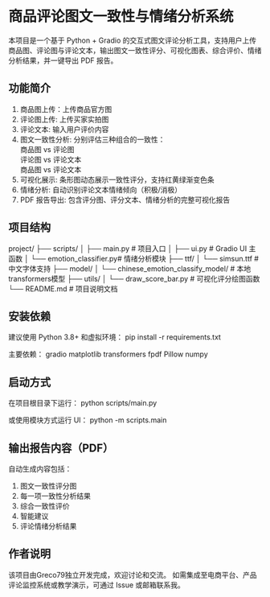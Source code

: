 # 商品评论图文一致性与情绪分析系统
本项目是一个基于 Python + Gradio 的交互式图文评论分析工具，支持用户上传商品图、评论图与评论文本，输出图文一致性评分、可视化图表、综合评价、情绪分析结果，并一键导出 PDF 报告。

## 功能简介
1. 商品图上传：上传商品官方图                                                   
2. 评论图上传: 上传买家实拍图                                                   
3. 评论文本: 输入用户评价内容                                                  
4. 图文一致性分析: 分别评估三种组合的一致性：<br>商品图 vs 评论图<br>评论图 vs 评论文本<br>商品图 vs 评论文本 
5. 可视化展示: 条形图动态展示一致性评分，支持红黄绿渐变色条                                    
6. 情绪分析: 自动识别评论文本情绪倾向（积极/消极）                                       
7. PDF 报告导出: 包含评分图、评分文本、情绪分析的完整可视化报告                                

## 项目结构
project/
├── scripts/
│   ├── main.py              # 项目入口
│   ├── ui.py                # Gradio UI 主函数
│   └── emotion_classifier.py# 情绪分析模块
├── ttf/
│   └── simsun.ttf           # 中文字体支持
├── model/
│   └── chinese_emotion_classify_model/  # 本地transformers模型
├── utils/
│   └── draw_score_bar.py    # 可视化评分绘图函数
└── README.md                # 项目说明文档

## 安装依赖
建议使用 Python 3.8+ 和虚拟环境：
pip install -r requirements.txt

主要依赖：
gradio
matplotlib
transformers
fpdf
Pillow
numpy

## 启动方式
在项目根目录下运行：
python scripts/main.py

或使用模块方式运行 UI：
python -m scripts.main

## 输出报告内容（PDF）
自动生成内容包括：
1. 图文一致性评分图
2. 每一项一致性分析结果
3. 综合一致性评价
4. 智能建议
5. 评论情绪分析结果

## 作者说明
该项目由Greco79独立开发完成，欢迎讨论和交流。
如需集成至电商平台、产品评论监控系统或教学演示，可通过 Issue 或邮箱联系我。
